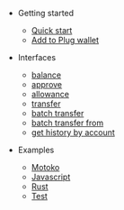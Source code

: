 - Getting started

  - [Quick start](quickstart.md)
  - [Add to Plug wallet](pages/add_to_wallet.md)
- Interfaces

  - [balance](./pages/interfaces/balance.md)
  - [approve](./pages/interfaces/approve.md)
  - [allowance](./pages/interfaces/allowance.md)
  - [transfer](./pages/interfaces/transfer.md)
  - [batch transfer](./pages/interfaces/batch_transfer.md)
  - [batch transfer from](./pages/interfaces/batch_transfer_from.md)
  - [get history by account](./pages/interfaces/get_history_by_account.md)
- Examples

  - [Motoko](./pages/examples/motoko.md)
  - [Javascript](./pages/examples/javascript.md)
  - [Rust](./pages/examples/rust.md)
  - [Test](./pages/examples/rust.md)


